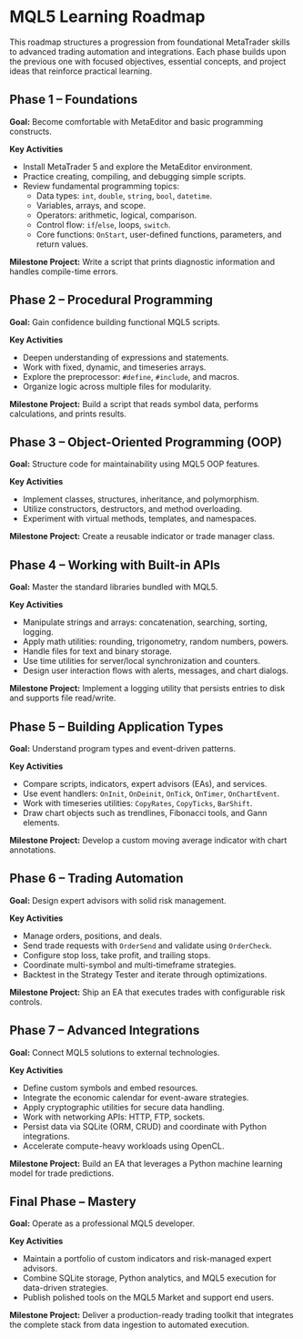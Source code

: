 # MQL5 Learning Roadmap

This roadmap structures a progression from foundational MetaTrader skills to
advanced trading automation and integrations. Each phase builds upon the
previous one with focused objectives, essential concepts, and project ideas that
reinforce practical learning.

## Phase 1 – Foundations

**Goal:** Become comfortable with MetaEditor and basic programming constructs.

**Key Activities**

- Install MetaTrader 5 and explore the MetaEditor environment.
- Practice creating, compiling, and debugging simple scripts.
- Review fundamental programming topics:
  - Data types: `int`, `double`, `string`, `bool`, `datetime`.
  - Variables, arrays, and scope.
  - Operators: arithmetic, logical, comparison.
  - Control flow: `if`/`else`, loops, `switch`.
  - Core functions: `OnStart`, user-defined functions, parameters, and return
    values.

**Milestone Project:** Write a script that prints diagnostic information and
handles compile-time errors.

## Phase 2 – Procedural Programming

**Goal:** Gain confidence building functional MQL5 scripts.

**Key Activities**

- Deepen understanding of expressions and statements.
- Work with fixed, dynamic, and timeseries arrays.
- Explore the preprocessor: `#define`, `#include`, and macros.
- Organize logic across multiple files for modularity.

**Milestone Project:** Build a script that reads symbol data, performs
calculations, and prints results.

## Phase 3 – Object-Oriented Programming (OOP)

**Goal:** Structure code for maintainability using MQL5 OOP features.

**Key Activities**

- Implement classes, structures, inheritance, and polymorphism.
- Utilize constructors, destructors, and method overloading.
- Experiment with virtual methods, templates, and namespaces.

**Milestone Project:** Create a reusable indicator or trade manager class.

## Phase 4 – Working with Built-in APIs

**Goal:** Master the standard libraries bundled with MQL5.

**Key Activities**

- Manipulate strings and arrays: concatenation, searching, sorting, logging.
- Apply math utilities: rounding, trigonometry, random numbers, powers.
- Handle files for text and binary storage.
- Use time utilities for server/local synchronization and counters.
- Design user interaction flows with alerts, messages, and chart dialogs.

**Milestone Project:** Implement a logging utility that persists entries to disk
and supports file read/write.

## Phase 5 – Building Application Types

**Goal:** Understand program types and event-driven patterns.

**Key Activities**

- Compare scripts, indicators, expert advisors (EAs), and services.
- Use event handlers: `OnInit`, `OnDeinit`, `OnTick`, `OnTimer`, `OnChartEvent`.
- Work with timeseries utilities: `CopyRates`, `CopyTicks`, `BarShift`.
- Draw chart objects such as trendlines, Fibonacci tools, and Gann elements.

**Milestone Project:** Develop a custom moving average indicator with chart
annotations.

## Phase 6 – Trading Automation

**Goal:** Design expert advisors with solid risk management.

**Key Activities**

- Manage orders, positions, and deals.
- Send trade requests with `OrderSend` and validate using `OrderCheck`.
- Configure stop loss, take profit, and trailing stops.
- Coordinate multi-symbol and multi-timeframe strategies.
- Backtest in the Strategy Tester and iterate through optimizations.

**Milestone Project:** Ship an EA that executes trades with configurable risk
controls.

## Phase 7 – Advanced Integrations

**Goal:** Connect MQL5 solutions to external technologies.

**Key Activities**

- Define custom symbols and embed resources.
- Integrate the economic calendar for event-aware strategies.
- Apply cryptographic utilities for secure data handling.
- Work with networking APIs: HTTP, FTP, sockets.
- Persist data via SQLite (ORM, CRUD) and coordinate with Python integrations.
- Accelerate compute-heavy workloads using OpenCL.

**Milestone Project:** Build an EA that leverages a Python machine learning
model for trade predictions.

## Final Phase – Mastery

**Goal:** Operate as a professional MQL5 developer.

**Key Activities**

- Maintain a portfolio of custom indicators and risk-managed expert advisors.
- Combine SQLite storage, Python analytics, and MQL5 execution for data-driven
  strategies.
- Publish polished tools on the MQL5 Market and support end users.

**Milestone Project:** Deliver a production-ready trading toolkit that
integrates the complete stack from data ingestion to automated execution.
